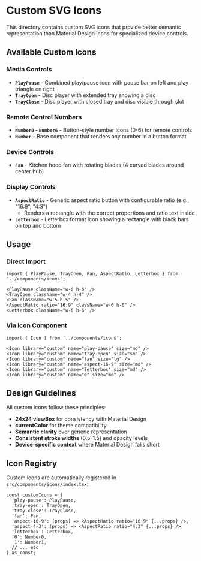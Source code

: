# Custom SVG Icons

This directory contains custom SVG icons that provide better semantic representation than Material Design icons for specialized device controls.

## Available Custom Icons

### Media Controls
- **`PlayPause`** - Combined play/pause icon with pause bar on left and play triangle on right
- **`TrayOpen`** - Disc player with extended tray showing a disc
- **`TrayClose`** - Disc player with closed tray and disc visible through slot

### Remote Control Numbers
- **`Number0` - `Number6`** - Button-style number icons (0-6) for remote controls
- **`Number`** - Base component that renders any number in a button format

### Device Controls  
- **`Fan`** - Kitchen hood fan with rotating blades (4 curved blades around center hub)

### Display Controls
- **`AspectRatio`** - Generic aspect ratio button with configurable ratio (e.g., "16:9", "4:3")
  - Renders a rectangle with the correct proportions and ratio text inside
- **`Letterbox`** - Letterbox format icon showing a rectangle with black bars on top and bottom

## Usage

### Direct Import
```tsx
import { PlayPause, TrayOpen, Fan, AspectRatio, Letterbox } from '../components/icons';

<PlayPause className="w-6 h-6" />
<TrayOpen className="w-4 h-4" />
<Fan className="w-5 h-5" />
<AspectRatio ratio="16:9" className="w-6 h-6" />
<Letterbox className="w-6 h-6" />
```

### Via Icon Component
```tsx
import { Icon } from '../components/icons';

<Icon library="custom" name="play-pause" size="md" />
<Icon library="custom" name="tray-open" size="sm" />
<Icon library="custom" name="fan" size="lg" />
<Icon library="custom" name="aspect-16-9" size="md" />
<Icon library="custom" name="letterbox" size="md" />
<Icon library="custom" name="0" size="md" />
```

## Design Guidelines

All custom icons follow these principles:
- **24x24 viewBox** for consistency with Material Design
- **currentColor** for theme compatibility  
- **Semantic clarity** over generic representation
- **Consistent stroke widths** (0.5-1.5) and opacity levels
- **Device-specific context** where Material Design falls short

## Icon Registry

Custom icons are automatically registered in `src/components/icons/index.tsx`:

```tsx
const customIcons = {
  'play-pause': PlayPause,
  'tray-open': TrayOpen,
  'tray-close': TrayClose,
  'fan': Fan,
  'aspect-16-9': (props) => <AspectRatio ratio="16:9" {...props} />,
  'aspect-4-3': (props) => <AspectRatio ratio="4:3" {...props} />,
  'letterbox': Letterbox,
  '0': Number0,
  '1': Number1,
  // ... etc
} as const;
``` 